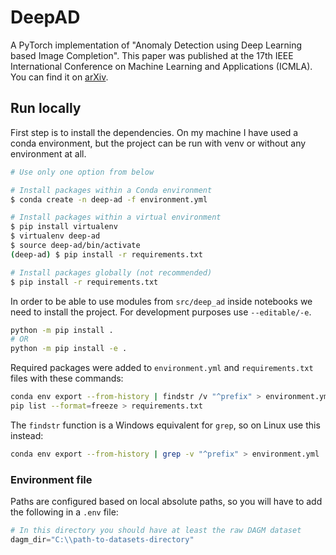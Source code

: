 # DeepAD

A PyTorch implementation of "Anomaly Detection using Deep Learning based Image Completion". This paper was published at the 17th IEEE International Conference on Machine Learning and Applications (ICMLA). You can find it on [arXiv](https://arxiv.org/abs/1811.06861).

## Run locally

First step is to install the dependencies. On my machine I have used a conda environment, but the project can be run
with venv or without any environment at all.

```bash
# Use only one option from below

# Install packages within a Conda environment
$ conda create -n deep-ad -f environment.yml

# Install packages within a virtual environment
$ pip install virtualenv
$ virtualenv deep-ad
$ source deep-ad/bin/activate
(deep-ad) $ pip install -r requirements.txt

# Install packages globally (not recommended)
$ pip install -r requirements.txt
```

In order to be able to use modules from `src/deep_ad` inside notebooks we need to install the project. For development
purposes use `--editable/-e`.

```bash
python -m pip install .
# OR
python -m pip install -e .
```

Required packages were added to `environment.yml` and `requirements.txt` files with these commands:

```bash
conda env export --from-history | findstr /v "^prefix" > environment.yml
pip list --format=freeze > requirements.txt
```

The `findstr` function is a Windows equivalent for `grep`, so on Linux use this instead:

```bash
conda env export --from-history | grep -v "^prefix" > environment.yml
```

### Environment file

Paths are configured based on local absolute paths, so you will have to add the following in a `.env` file:

```py
# In this directory you should have at least the raw DAGM dataset
dagm_dir="C:\\path-to-datasets-directory"
```
